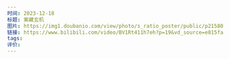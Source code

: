 ```yaml
---
时间: 2023-12-18
标题: 案藏玄机
图片: https://img1.doubanio.com/view/photo/s_ratio_poster/public/p2158030199.webp
链接: https://www.bilibili.com/video/BV1Rt411h7eh?p=19&vd_source=e815fa5e2c428a98163e9d19be40ec58
tags: 
评价:
---
```




